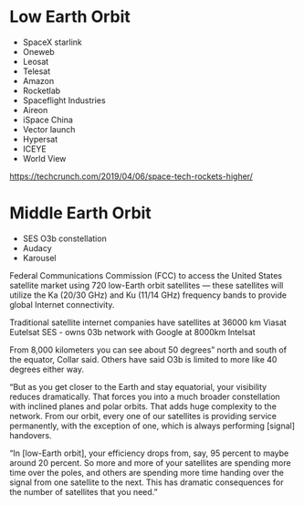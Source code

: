 # Low Earth Orbit
- SpaceX starlink
- Oneweb
- Leosat 
- Telesat
- Amazon 
- Rocketlab
- Spaceflight Industries
- Aireon
- iSpace China
- Vector launch
- Hypersat
- ICEYE
- World View

https://techcrunch.com/2019/04/06/space-tech-rockets-higher/

# Middle Earth Orbit 
- SES O3b constellation
- Audacy
- Karousel

Federal Communications Commission (FCC) to access the United States satellite market using 720 low-Earth orbit satellites — these satellites will utilize the Ka (20/30 GHz) and Ku (11/14
GHz) frequency bands to provide global Internet connectivity.

Traditional satellite internet companies have satellites at 36000 km
Viasat 
Eutelsat 
SES - owns 03b network with Google at 8000km
Intelsat  


From 8,000 kilometers you can see about 50 degrees” north and south of the equator, Collar said. Others have said O3b is limited to more like 40 degrees either way.

“But as you get closer to the Earth and stay equatorial, your visibility reduces dramatically. That forces you into a much broader constellation with inclined planes and polar orbits. That adds huge complexity to the network. From our orbit, every one of our satellites is providing service permanently, with the exception of one, which is always performing [signal] handovers.

“In [low-Earth orbit], your efficiency drops from, say, 95 percent to maybe around 20 percent. So more and more of your satellites are spending more time over the poles, and others are spending more time handing over the signal from one satellite to the next. This has dramatic consequences for the number of satellites that you need.”
